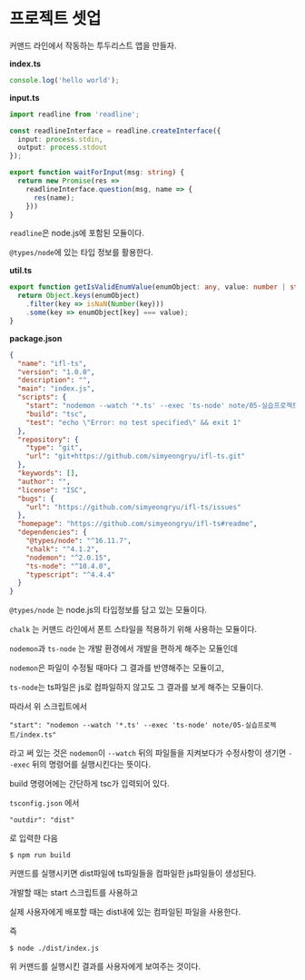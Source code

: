 # 프로젝트 셋업

커맨드 라인에서 작동하는 투두리스트 앱을 만들자.

**index.ts**

```ts
console.log('hello world');
```

**input.ts**

```ts
import readline from 'readline';

const readlineInterface = readline.createInterface({
  input: process.stdin,
  output: process.stdout
});

export function waitForInput(msg: string) {
  return new Promise(res =>
    readlineInterface.question(msg, name => {
      res(name);
    }))
}
```

`readline`은 node.js에 포함된 모듈이다. 

`@types/node`에 있는 타입 정보를 활용한다.

**util.ts**

```ts
export function getIsValidEnumValue(enumObject: any, value: number | string) {
  return Object.keys(enumObject)
    .filter(key => isNaN(Number(key)))
    .some(key => enumObject[key] === value);
}
```

**package.json**

```json
{
  "name": "ifl-ts",
  "version": "1.0.0",
  "description": "",
  "main": "index.js",
  "scripts": {
    "start": "nodemon --watch '*.ts' --exec 'ts-node' note/05-실습프로젝트/index.ts",
    "build": "tsc",
    "test": "echo \"Error: no test specified\" && exit 1"
  },
  "repository": {
    "type": "git",
    "url": "git+https://github.com/simyeongryu/ifl-ts.git"
  },
  "keywords": [],
  "author": "",
  "license": "ISC",
  "bugs": {
    "url": "https://github.com/simyeongryu/ifl-ts/issues"
  },
  "homepage": "https://github.com/simyeongryu/ifl-ts#readme",
  "dependencies": {
    "@types/node": "^16.11.7",
    "chalk": "^4.1.2",
    "nodemon": "^2.0.15",
    "ts-node": "^10.4.0",
    "typescript": "^4.4.4"
  }
}
```

`@types/node` 는 node.js의 타입정보를 담고 있는 모듈이다.

`chalk` 는 커맨드 라인에서 폰트 스타일을 적용하기 위해 사용하는 모듈이다.

`nodemon`과 `ts-node` 는 개발 환경에서 개발을 편하게 해주는 모듈인데

`nodemon`은 파일이 수정될 때마다 그 결과를 반영해주는 모듈이고,

`ts-node`는 ts파일은 js로 컴파일하지 않고도 그 결과를 보게 해주는 모듈이다. 

따라서 위 스크립트에서

```
"start": "nodemon --watch '*.ts' --exec 'ts-node' note/05-실습프로젝트/index.ts"
```

라고 써 있는 것은 `nodemon`이 `--watch` 뒤의 파일들을 지켜보다가 수정사항이 생기면 `--exec` 뒤의 명령어를 실행시킨다는 뜻이다.

build 명령어에는 간단하게 tsc가 입력되어 있다.

`tsconfig.json` 에서

```
"outdir": "dist"
```

로 입력한 다음

```shell
$ npm run build
```

커맨드를 실행시키면 dist파일에 ts파일들을 컴파일한 js파일들이 생성된다.

개발할 때는 start 스크립트를 사용하고

실제 사용자에게 배포할 때는 dist내에 있는 컴파일된 파일을 사용한다.

즉

```shell
$ node ./dist/index.js
```

위 커맨드를 실행시킨 결과를 사용자에게 보여주는 것이다.